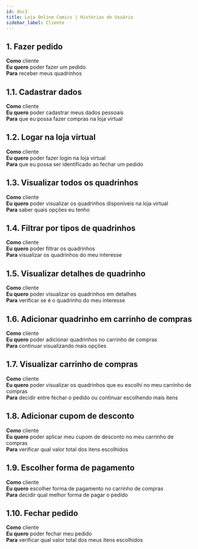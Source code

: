 ```yaml
---
id: doc3
title: Loja Online Comics | Histórias de Usuário
sidebar_label: Cliente
---
```


## 1. Fazer pedido
<b>Como</b> cliente <br>
<b>Eu quero</b> poder fazer um pedido <br>
<b>Para</b> receber meus quadrinhos

## 1.1. Cadastrar dados
<b>Como</b> cliente <br>
<b>Eu quero</b> poder cadastrar meus dados pessoais <br>
<b>Para</b> que eu possa fazer compras na loja virtual

## 1.2. Logar na loja virtual
<b>Como</b> cliente <br>
<b>Eu quero</b> poder fazer login na loja virtual <br>
<b>Para</b> que eu possa ser identificado ao fechar um pedido

## 1.3. Visualizar todos os quadrinhos
<b>Como</b> cliente <br>
<b>Eu quero</b> poder visualizar os quadrinhos disponíveis na loja virtual <br>
<b>Para</b> saber quais opções eu tenho

## 1.4. Filtrar por tipos de quadrinhos
<b>Como</b> cliente <br>
<b>Eu quero</b> poder filtrar os quadrinhos <br>
<b>Para</b> visualizar os quadrinhos do meu interesse

## 1.5. Visualizar detalhes de quadrinho
<b>Como</b> cliente <br>
<b>Eu quero</b> poder visualizar os quadrinhos em detalhes <br>
<b>Para</b> verificar se é o quadrinho do meu interesse

## 1.6. Adicionar quadrinho em carrinho de compras
<b>Como</b> cliente <br>
<b>Eu quero</b> poder adicionar quadrinhos no carrinho de compras <br>
<b>Para</b> continuar visualizando mais opções

## 1.7. Visualizar carrinho de compras
<b>Como</b> cliente <br>
<b>Eu quero</b> poder visualizar os quadrinhos que eu escolhi no meu carrinho de compras <br>
<b>Para</b> decidir entre fechar o pedido ou continuar escolhendo mais itens

## 1.8. Adicionar cupom de desconto
<b>Como</b> cliente <br>
<b>Eu quero</b> poder aplicar meu cupom de desconto no meu carrinho de compras <br>
<b>Para</b> verificar qual valor total dos itens escolhidos

## 1.9. Escolher forma de pagamento
<b>Como</b> cliente <br>
<b>Eu quero</b> escolher forma de pagamento no carrinho de compras <br>
<b>Para</b> decidir qual melhor forma de pagar o pedido 

## 1.10. Fechar pedido
<b>Como</b> cliente <br>
<b>Eu quero</b> poder fechar meu pedido <br>
<b>Para</b> verificar qual valor total dos meus itens escolhidos